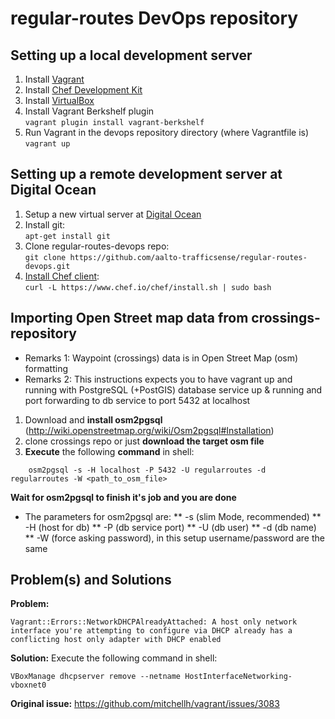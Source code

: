 regular-routes DevOps repository
================================


Setting up a local development server
------------------------------------------

1. Install [Vagrant](https://www.vagrantup.com/downloads.html)
2. Install [Chef Development Kit](https://downloads.getchef.com/chef-dk/)
3. Install [VirtualBox](https://www.virtualbox.org/wiki/Downloads)
4. Install Vagrant Berkshelf plugin  
    `vagrant plugin install vagrant-berkshelf`
5. Run Vagrant in the devops repository directory (where Vagrantfile is)  
    `vagrant up`

Setting up a remote development server at Digital Ocean
----------------------------------------

1. Setup a new virtual server at [Digital Ocean](https://www.digitalocean.com) 
2. Install git:  
    `apt-get install git`
3. Clone regular-routes-devops repo:  
    `git clone https://github.com/aalto-trafficsense/regular-routes-devops.git`
4. [Install Chef client](https://www.chef.io/download-chef-client/):  
    `curl -L https://www.chef.io/chef/install.sh | sudo bash`




Importing Open Street map data from crossings-repository
--------------------------------------------------------


* Remarks 1: Waypoint (crossings) data is in Open Street Map (osm) formatting
* Remarks 2: This instructions expects you to have vagrant up and running with PostgreSQL (+PostGIS) database service up & running and port forwarding to db service to port 5432 at localhost 

1. Download and **install osm2pgsql** (http://wiki.openstreetmap.org/wiki/Osm2pgsql#Installation)
2. clone crossings repo or just **download the target osm file**
3. **Execute** the following **command** in shell:
```
    osm2pgsql -s -H localhost -P 5432 -U regularroutes -d regularroutes -W <path_to_osm_file>
```
**Wait for osm2pgsql to finish it's job and you are done** 

* The parameters for osm2pgsql are:
** -s (slim Mode, recommended)
** -H (host for db)
** -P (db service port)
** -U (db user)
** -d (db name)
** -W (force asking password), in this setup username/password are the same


Problem(s) and Solutions
---------------------------
**Problem:** 
```
Vagrant::Errors::NetworkDHCPAlreadyAttached: A host only network interface you're attempting to configure via DHCP already has a conflicting host only adapter with DHCP enabled
```

**Solution:** 
Execute the following command in shell:
```
VBoxManage dhcpserver remove --netname HostInterfaceNetworking-vboxnet0
```

**Original issue:** https://github.com/mitchellh/vagrant/issues/3083
